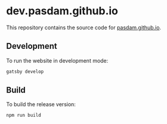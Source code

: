 # dev.pasdam.github.io

This repository contains the source code for [pasdam.github.io](pasdam.github.io).

## Development

To run the website in development mode:

```sh
gatsby develop
```

## Build

To build the release version:

```sh
npm run build
```
